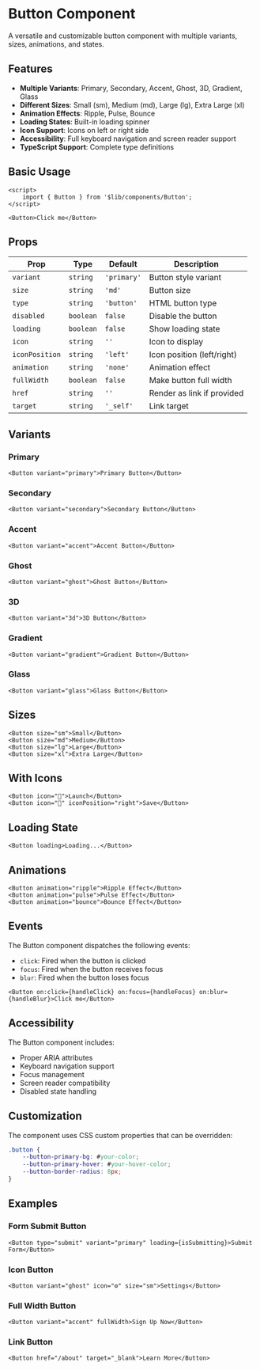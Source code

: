 # Button Component

A versatile and customizable button component with multiple variants, sizes, animations, and states.

## Features

- **Multiple Variants**: Primary, Secondary, Accent, Ghost, 3D, Gradient, Glass
- **Different Sizes**: Small (sm), Medium (md), Large (lg), Extra Large (xl)
- **Animation Effects**: Ripple, Pulse, Bounce
- **Loading States**: Built-in loading spinner
- **Icon Support**: Icons on left or right side
- **Accessibility**: Full keyboard navigation and screen reader support
- **TypeScript Support**: Complete type definitions

## Basic Usage

```svelte
<script>
	import { Button } from '$lib/components/Button';
</script>

<Button>Click me</Button>
```

## Props

| Prop           | Type      | Default     | Description                |
| -------------- | --------- | ----------- | -------------------------- |
| `variant`      | `string`  | `'primary'` | Button style variant       |
| `size`         | `string`  | `'md'`      | Button size                |
| `type`         | `string`  | `'button'`  | HTML button type           |
| `disabled`     | `boolean` | `false`     | Disable the button         |
| `loading`      | `boolean` | `false`     | Show loading state         |
| `icon`         | `string`  | `''`        | Icon to display            |
| `iconPosition` | `string`  | `'left'`    | Icon position (left/right) |
| `animation`    | `string`  | `'none'`    | Animation effect           |
| `fullWidth`    | `boolean` | `false`     | Make button full width     |
| `href`         | `string`  | `''`        | Render as link if provided |
| `target`       | `string`  | `'_self'`   | Link target                |

## Variants

### Primary

```svelte
<Button variant="primary">Primary Button</Button>
```

### Secondary

```svelte
<Button variant="secondary">Secondary Button</Button>
```

### Accent

```svelte
<Button variant="accent">Accent Button</Button>
```

### Ghost

```svelte
<Button variant="ghost">Ghost Button</Button>
```

### 3D

```svelte
<Button variant="3d">3D Button</Button>
```

### Gradient

```svelte
<Button variant="gradient">Gradient Button</Button>
```

### Glass

```svelte
<Button variant="glass">Glass Button</Button>
```

## Sizes

```svelte
<Button size="sm">Small</Button>
<Button size="md">Medium</Button>
<Button size="lg">Large</Button>
<Button size="xl">Extra Large</Button>
```

## With Icons

```svelte
<Button icon="🚀">Launch</Button>
<Button icon="💾" iconPosition="right">Save</Button>
```

## Loading State

```svelte
<Button loading>Loading...</Button>
```

## Animations

```svelte
<Button animation="ripple">Ripple Effect</Button>
<Button animation="pulse">Pulse Effect</Button>
<Button animation="bounce">Bounce Effect</Button>
```

## Events

The Button component dispatches the following events:

- `click`: Fired when the button is clicked
- `focus`: Fired when the button receives focus
- `blur`: Fired when the button loses focus

```svelte
<Button on:click={handleClick} on:focus={handleFocus} on:blur={handleBlur}>Click me</Button>
```

## Accessibility

The Button component includes:

- Proper ARIA attributes
- Keyboard navigation support
- Focus management
- Screen reader compatibility
- Disabled state handling

## Customization

The component uses CSS custom properties that can be overridden:

```css
.button {
	--button-primary-bg: #your-color;
	--button-primary-hover: #your-hover-color;
	--button-border-radius: 8px;
}
```

## Examples

### Form Submit Button

```svelte
<Button type="submit" variant="primary" loading={isSubmitting}>Submit Form</Button>
```

### Icon Button

```svelte
<Button variant="ghost" icon="⚙️" size="sm">Settings</Button>
```

### Full Width Button

```svelte
<Button variant="accent" fullWidth>Sign Up Now</Button>
```

### Link Button

```svelte
<Button href="/about" target="_blank">Learn More</Button>
```
